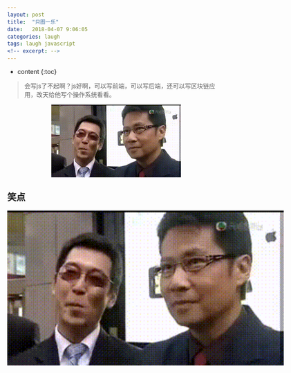 ```yaml
---
layout: post
title:  "只图一乐"
date:   2018-04-07 9:06:05
categories: laugh
tags: laugh javascript
<!-- excerpt: -->
---
```


* content
{:toc}

 > 会写js了不起啊？js好啊，可以写前端，可以写后端，还可以写区块链应用，改天给他写个操作系统看看。

<div style="width:300px; height: 168px; margin: 0 auto">
<img style="width:300px; height: 168px;" src="https://raw.githubusercontent.com/centosl/imageslibrary/master/laugh/640.gif">
</div>





## 笑点

<div style="width:640px; height: 450px; margin: 0 auto">
<img  style="width:640px; height: auto;" src="https://raw.githubusercontent.com/centosl/imageslibrary/master/laugh/640.gif">
</div>